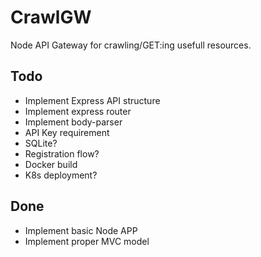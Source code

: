 # CrawlGW

Node API Gateway for crawling/GET:ing usefull resources.

## Todo
* Implement Express API structure
* Implement express router
* Implement body-parser
* API Key requirement
* SQLite?
* Registration flow?
* Docker build
* K8s deployment?

## Done
* Implement basic Node APP
* Implement proper MVC model